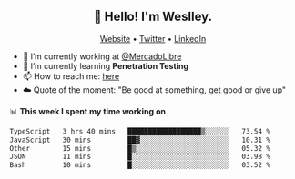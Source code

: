 <h2 align="center">👋 Hello! I'm Weslley.</h2>
<p align="center">
  <a href="http://weslleyneri.com.br">Website</a> •
  <a href="https://twitter.com/Weslley_Neri">Twitter</a> •
  <a href="https://www.linkedin.com/in/weslley-neri-3658908b">LinkedIn</a>
</p>


- 🔭 I’m currently working at [@MercadoLibre](https://github.com/mercadolibre)
- 🌱 I’m currently learning **Penetration Testing**
- 📫 How to reach me: [here](mailto:weslley39@gmail.com)
- ☁️ Quote of the moment: "Be good at something, get good or give up"

📊 **This week I spent my time working on**
<!--START_SECTION:waka-->

```txt
TypeScript   3 hrs 40 mins   ██████████████████▒░░░░░░   73.54 %
JavaScript   30 mins         ██▓░░░░░░░░░░░░░░░░░░░░░░   10.31 %
Other        15 mins         █▒░░░░░░░░░░░░░░░░░░░░░░░   05.32 %
JSON         11 mins         █░░░░░░░░░░░░░░░░░░░░░░░░   03.98 %
Bash         10 mins         █░░░░░░░░░░░░░░░░░░░░░░░░   03.52 %
```

<!--END_SECTION:waka-->

<!-- Inspired by https://github.com/gruselhaus/gruselhaus -->